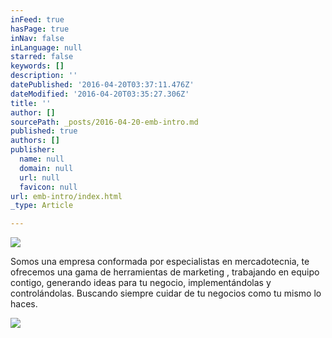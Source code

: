 ```yaml
---
inFeed: true
hasPage: true
inNav: false
inLanguage: null
starred: false
keywords: []
description: ''
datePublished: '2016-04-20T03:37:11.476Z'
dateModified: '2016-04-20T03:35:27.306Z'
title: ''
author: []
sourcePath: _posts/2016-04-20-emb-intro.md
published: true
authors: []
publisher:
  name: null
  domain: null
  url: null
  favicon: null
url: emb-intro/index.html
_type: Article

---
```

![](https://the-grid-user-content.s3-us-west-2.amazonaws.com/cdec1af7-dfed-42af-919f-66e827762b12.jpg)

Somos una empresa conformada
por especialistas en mercadotecnia, te ofrecemos una gama de herramientas de marketing , trabajando en equipo contigo, generando ideas para tu negocio,
implementándolas y controlándolas.
Buscando siempre cuidar de tu negocios como tu mismo lo haces.   

![](https://the-grid-user-content.s3-us-west-2.amazonaws.com/ed3578c6-b35d-43ef-8098-3483668ded81.jpg)